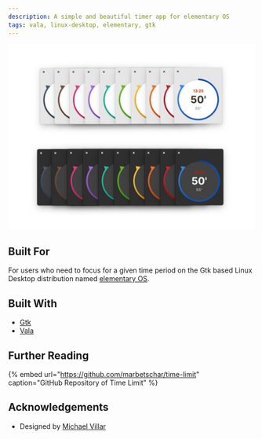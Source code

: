 ```yaml
---
description: A simple and beautiful timer app for elementary OS
tags: vala, linux-desktop, elementary, gtk
---
```


![Time Limit supports Dark Mode on elementary OS 6 Odin](../.gitbook/assets/com.github.marbetschar.time-limit.jpg)

## Built For

For users who need to focus for a given time period on the Gtk based Linux Desktop distribution named [elementary OS](https://elementary.io/).

## Built With

- [Gtk](https://www.gtk.org/)
- [Vala](https://wiki.gnome.org/Projects/Vala/Tutorial)

## Further Reading

{% embed url="https://github.com/marbetschar/time-limit" caption="GitHub Repository of Time Limit" %}

## Acknowledgements

* Designed by [Michael Villar](https://github.com/michaelvillar/timer-app)

